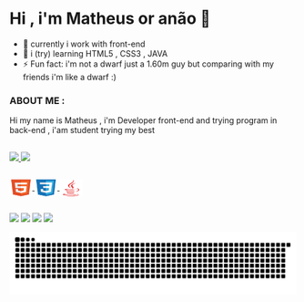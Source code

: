 # Hi , i'm Matheus or anão 👋

- 🔭 currently i work with front-end
- 🌱 i (try) learning HTML5 , CSS3 , JAVA 
- ⚡ Fun fact: i'm not a dwarf just a 1.60m guy but comparing with my friends i'm like a dwarf :)

### ABOUT ME :

Hi my name is Matheus , i'm Developer front-end and trying program in back-end , i'am student trying my best 

##

<div>
  <a href="https://github.com/Biganao">
  <img height="150em" widht="140" src="https://github-readme-stats.vercel.app/api?username=Biganao&show_icons=true&theme=algolia&include_all_commits=true&count_private=true"/>
  <img height="145em" widht="140" src="https://github-readme-stats.vercel.app/api/top-langs/?username=Biganao&layout=compact&langs_count=7&theme=algolia"/>
</div>
  
##
  
<div style="display: inline_block">
  <img align="center" alt="anão-HTML5" height="30" width="40" src="https://raw.githubusercontent.com/devicons/devicon/master/icons/html5/html5-original.svg">
  <img align="center" alt="anão-CSS3" height="30" width="40" src="https://raw.githubusercontent.com/devicons/devicon/master/icons/css3/css3-original.svg">
  <img align="center" alt="anão-Java" height="30" width="40" src="https://raw.githubusercontent.com/devicons/devicon/master/icons/java/java-plain.svg">
<div>
  
##
  
<div>
    <a href="https://instagram.com/matheuszinho_filipe" target="_blank"><img       src="https://camo.githubusercontent.com/32de3d6ae0d152d74e6672352d26fa61f265b2bddbca55655b4c413a97c17385/68747470733a2f2f696d672e736869656c64732e696f2f7374617469632f76313f7374796c653d666f722d7468652d6261646765266d6573736167653d496e7374616772616d26636f6c6f723d453434303546266c6f676f3d496e7374616772616d266c6f676f436f6c6f723d464646464646266c6162656c3d" target="_blank"></a>
    <a href = "mailto:mfponte2006@gmail.com"><img src="https://img.shields.io/badge/-Gmail-%23333?style=for-the-badge&logo=gmail&logoColor=white" target="_blank"></a>
    <a href="https://www.linkedin.com/in/matheus-filipe-946430237/" target="_blank"><img src="https://img.shields.io/badge/-LinkedIn-%230077B5?style=for-the-badge&logo=linkedin&logoColor=white" target="_blank"></a> 
    <a href ="https://twitter.com/anaolokaso"><img src="https://camo.githubusercontent.com/0bd066115a3d5d3b06c206ac73e483bc237e6ff7c61f9ba3262e683581de9718/68747470733a2f2f696d672e736869656c64732e696f2f7374617469632f76313f7374796c653d666f722d7468652d6261646765266d6573736167653d5477697474657226636f6c6f723d314441314632266c6f676f3d54776974746572266c6f676f436f6c6f723d464646464646266c6162656c3d"></a>
  
  
 ![Snake animation](https://github.com/Biganao/Biganao/blob/output/github-contribution-grid-snake.svg)
    
</div>
